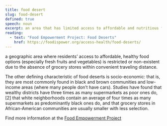 ```yaml
---
title: food desert
slug: food-desert
defined: true
speech: noun
excerpt: an area that has limited access to affordable and nutritious food
reading:
  - text: "Food Empowerment Project: Food Deserts"
    href: https://foodispower.org/access-health/food-deserts/
---
```


a geographic area where residents’ access to affordable, healthy food options (especially fresh fruits and vegetables) is restricted or non-existent due to the absence of grocery stores within convenient traveling distance.

The other defining characteristic of food deserts is socio-economic: that is, they are most commonly found in black and brown communities and low-income areas (where many people don’t have cars). Studies have found that wealthy districts have three times as many supermarkets as poor ones do, [2] that white neighborhoods contain an average of four times as many supermarkets as predominantly black ones do, and that grocery stores in African-American communities are usually smaller with less selection.

Find more information at the [Food Empowerment Project](https://foodispower.org/access-health/food-deserts/)
